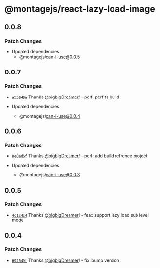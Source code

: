 # @montagejs/react-lazy-load-image

## 0.0.8

### Patch Changes

- Updated dependencies
  - @montagejs/can-i-use@0.0.5

## 0.0.7

### Patch Changes

- [`a53949a`](https://github.com/bigbigDreamer/montage/commit/a53949a) Thanks [@bigbigDreamer](https://github.com/bigbigDreamer)! - perf: perf ts build

- Updated dependencies
  - @montagejs/can-i-use@0.0.4

## 0.0.6

### Patch Changes

- [`0e0ad6f`](https://github.com/bigbigDreamer/montage/commit/0e0ad6f) Thanks [@bigbigDreamer](https://github.com/bigbigDreamer)! - perf: add build refrence project

- Updated dependencies
  - @montagejs/can-i-use@0.0.3

## 0.0.5

### Patch Changes

- [`4c1c4c4`](https://github.com/bigbigDreamer/montage/commit/4c1c4c4) Thanks [@bigbigDreamer](https://github.com/bigbigDreamer)! - feat: support lazy load sub level mode

## 0.0.4

### Patch Changes

- [`692549f`](https://github.com/bigbigDreamer/montage/commit/692549f) Thanks [@bigbigDreamer](https://github.com/bigbigDreamer)! - fix: bump version
